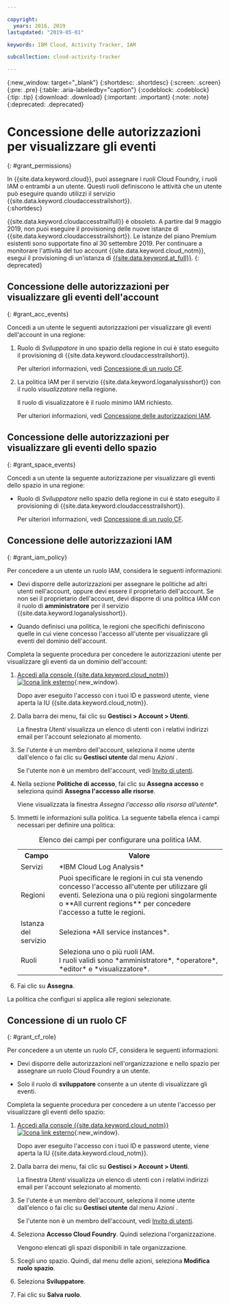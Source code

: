 ```yaml
---

copyright:
  years: 2016, 2019
lastupdated: "2019-05-01"

keywords: IBM Cloud, Activity Tracker, IAM

subcollection: cloud-activity-tracker

---
```


{:new_window: target="_blank"}
{:shortdesc: .shortdesc}
{:screen: .screen}
{:pre: .pre}
{:table: .aria-labeledby="caption"}
{:codeblock: .codeblock}
{:tip: .tip}
{:download: .download}
{:important: .important}
{:note: .note}
{:deprecated: .deprecated}

# Concessione delle autorizzazioni per visualizzare gli eventi
{: #grant_permissions}

In {{site.data.keyword.cloud}}, puoi assegnare i ruoli Cloud Foundry, i ruoli IAM o entrambi a un utente. Questi ruoli definiscono le attività che un utente può eseguire quando utilizzi il servizio {{site.data.keyword.cloudaccesstrailshort}}.  
{:shortdesc}

{{site.data.keyword.cloudaccesstrailfull}} è obsoleto. A partire dal 9 maggio 2019, non puoi eseguire il provisioning delle nuove istanze di {{site.data.keyword.cloudaccesstrailshort}}. Le istanze del piano Premium esistenti sono supportate fino al 30 settembre 2019. Per continuare a monitorare l'attività del tuo account {{site.data.keyword.cloud_notm}}, esegui il provisioning di un'istanza di [{{site.data.keyword.at_full}}](/docs/services/Activity-Tracker-with-LogDNA?topic=logdnaat-getting-started#getting-started).
{: deprecated}

## Concessione delle autorizzazioni per visualizzare gli eventi dell'account
{: #grant_acc_events}

Concedi a un utente le seguenti autorizzazioni per visualizzare gli eventi dell'account in una regione:

1. Ruolo di *Sviluppatore* in uno spazio della regione in cui è stato eseguito il provisioning di {{site.data.keyword.cloudaccesstrailshort}}. 

    Per ulteriori informazioni, vedi [Concessione di un ruolo CF](/docs/services/cloud-activity-tracker/how-to?topic=cloud-activity-tracker-grant_permissions#grant_cf_role).

2. La politica IAM per il servizio {{site.data.keyword.loganalysisshort}} con il ruolo *visualizzatore* nella regione. 

    Il ruolo di visualizzatore è il ruolo minimo IAM richiesto. 
	
	Per ulteriori informazioni, vedi [Concessione delle autorizzazioni IAM](/docs/services/cloud-activity-tracker/how-to?topic=cloud-activity-tracker-grant_permissions#grant_iam_policy).


## Concessione delle autorizzazioni per visualizzare gli eventi dello spazio
{: #grant_space_events}

Concedi a un utente la seguente autorizzazione per visualizzare gli eventi dello spazio in una regione:

* Ruolo di *Sviluppatore* nello spazio della regione in cui è stato eseguito il provisioning di {{site.data.keyword.cloudaccesstrailshort}}. 

    Per ulteriori informazioni, vedi [Concessione di un ruolo CF](/docs/services/cloud-activity-tracker/how-to?topic=cloud-activity-tracker-grant_permissions#grant_cf_role).


## Concessione delle autorizzazioni IAM
{: #grant_iam_policy}

Per concedere a un utente un ruolo IAM, considera le seguenti informazioni:

* Devi disporre delle autorizzazioni per assegnare le politiche ad altri utenti nell'account, oppure devi essere il proprietario dell'account. Se non sei il proprietario dell'account, devi disporre di una politica IAM con il ruolo di **amministratore** per il servizio {{site.data.keyword.loganalysisshort}}.

* Quando definisci una politica, le regioni che specifichi definiscono quelle in cui viene concesso l'accesso all'utente per visualizzare gli eventi del dominio dell'account.

Completa la seguente procedura per concedere le autorizzazioni utente per visualizzare gli eventi da un dominio dell'account:

1. [Accedi alla console {{site.data.keyword.cloud_notm}} ![Icona link esterno](../../../icons/launch-glyph.svg "Icona link esterno")](https://cloud.ibm.com/login){:new_window}.
	
	Dopo aver eseguito l'accesso con i tuoi ID e password utente, viene aperta la IU {{site.data.keyword.cloud_notm}}.

2. Dalla barra dei menu, fai clic su **Gestisci > Account > Utenti**. 

    La finestra *Utenti* visualizza un elenco di utenti con i relativi indirizzi email per l'account selezionato al momento.
	
3. Se l'utente è un membro dell'account, seleziona il nome utente dall'elenco o fai clic su **Gestisci utente** dal menu *Azioni* .

    Se l'utente non è un membro dell'account, vedi [Invito di utenti](/docs/iam?topic=iam-iamuserinv#iamuserinv).

4. Nella sezione **Politiche di accesso**, fai clic su **Assegna accesso** e seleziona quindi **Assegna l'accesso alle risorse**.

    Viene visualizzata la finestra *Assegna l'accesso alla risorsa all'utente**.

5. Immetti le informazioni sulla politica. La seguente tabella elenca i campi necessari per definire una politica: 

    <table>
	  <caption>Elenco dei campi per configurare una politica IAM.</caption>
	  <tr>
	    <th>Campo</th>
		<th>Valore</th>
	  </tr>
	  <tr>
	    <td>Servizi</td>
		<td>*IBM Cloud Log Analysis*</td>
	  </tr>	  
	  <tr>
	    <td>Regioni</td>
		<td>Puoi specificare le regioni in cui sta venendo concesso l'accesso all'utente per utilizzare gli eventi. Seleziona una o più regioni singolarmente o **All current regions** per concedere l'accesso a tutte le regioni.</td>
	  </tr>
	  <tr>
	    <td>Istanza del servizio</td>
		<td>Seleziona *All service instances*.</td>
	  </tr>
	  <tr>
	    <td>Ruoli</td>
		<td>Seleziona uno o più ruoli IAM. <br>I ruoli validi sono *amministratore*, *operatore*, *editor* e *visualizzatore*.</td>
	  </tr>
     </table>
	
6. Fai clic su **Assegna**.
	
La politica che configuri si applica alle regioni selezionate. 


## Concessione di un ruolo CF
{: #grant_cf_role}

Per concedere a un utente un ruolo CF, considera le seguenti informazioni:

* Devi disporre delle autorizzazioni nell'organizzazione e nello spazio per assegnare un ruolo Cloud Foundry a un utente. 

* Solo il ruolo di **sviluppatore** consente a un utente di visualizzare gli eventi.

Completa la seguente procedura per concedere a un utente l'accesso per visualizzare gli eventi dello spazio:

1. [Accedi alla console {{site.data.keyword.cloud_notm}} ![Icona link esterno](../../../icons/launch-glyph.svg "Icona link esterno")](https://cloud.ibm.com/login){:new_window}.
	
	Dopo aver eseguito l'accesso con i tuoi ID e password utente, viene aperta la IU {{site.data.keyword.cloud_notm}}.

2. Dalla barra dei menu, fai clic su **Gestisci > Account > Utenti**. 

    La finestra *Utenti* visualizza un elenco di utenti con i relativi indirizzi email per l'account selezionato al momento.
	
3. Se l'utente è un membro dell'account, seleziona il nome utente dall'elenco o fai clic su **Gestisci utente** dal menu *Azioni* .

    Se l'utente non è un membro dell'account, vedi [Invito di utenti](/docs/iam?topic=iam-iamuserinv#iamuserinv).

4. Seleziona **Accesso Cloud Foundry**. Quindi seleziona l'organizzazione.

    Vengono elencati gli spazi disponibili in tale organizzazione.

5. Scegli uno spazio. Quindi, dal menu delle azioni, seleziona **Modifica ruolo spazio**.

6. Seleziona **Sviluppatore**.
	
7. Fai clic su **Salva ruolo**.




